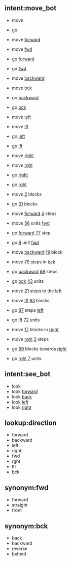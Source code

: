 ## intent:move_bot
- move <!-- no entity -->
- go <!-- no entity -->
- move [forward](direction:fwd)
- move [fwd](direction)
- go [forward](direction:fwd)
- go [fwd](direction)
- move [backward](direction:bck)
- move [bck](direction)
- go [backward](direction:bck)
- go [bck](direction)
- move [left](direction:lft)
- move [lft](direction)
- go [left](direction:lft)
- go [lft](direction)
- move [right](direction:rght)
- move [rght](direction)
- go [right](direction:rght)
- go [rght](direction)

- move [2](magnitude) blocks
- go [31](magnitude) blocks
- move [forward](direction:fwd) [4](magnitude) steps
- move [56](magnitude) units [fwd](direction)
- go [forward](direction:fwd) [77](magnitude) step
- go  [8](magnitude) unit [fwd](direction)
- move [backward](direction:bck) [19](magnitude) block
- move [79](magnitude) steps in [bck](direction)
- go [backward](direction:bck) [69](magnitude) steps
- go [bck](direction) [43](magnitude) units
- move [21](magnitude) steps to the [left](direction:lft)
- move [lft](direction) [93](magnitude) blocks
- go [87](magnitude) steps [left](direction:lft)
- go [lft](direction) [72](magnitude) units
- move [17](magnitude) blocks in [right](direction:rght)
- move [rght](direction) [3](magnitude) steps
- go [99](magnitude) blocks towards [right](direction:rght)
- go [rght](direction) [7](magnitude) units

## intent:see_bot
- look
- look [forward](direction:fwd)
- look [back](direction:bck)
- look [left](direction:lft)
- look [right](direction:rght)


## lookup:direction
- forward
- backward
- left
- right
- fwd
- rght
- lft
- bck

## synonym:fwd
- forward
- straight
- front

## synonym:bck
- back
- backward
- reverse
- behind